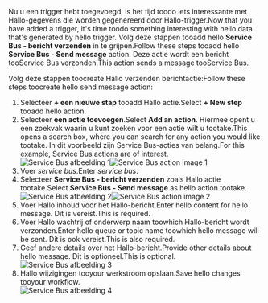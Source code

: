 <span data-ttu-id="ada6d-101">Nu u een trigger hebt toegevoegd, is het tijd toodo iets interessante met Hallo-gegevens die worden gegenereerd door Hallo-trigger.</span><span class="sxs-lookup"><span data-stu-id="ada6d-101">Now that you have added a trigger, it's time toodo something interesting with hello data that's generated by hello trigger.</span></span> <span data-ttu-id="ada6d-102">Volg deze stappen tooadd hello **Service Bus - bericht verzenden** in te grijpen.</span><span class="sxs-lookup"><span data-stu-id="ada6d-102">Follow these steps tooadd hello **Service Bus - Send message** action.</span></span> <span data-ttu-id="ada6d-103">Deze actie wordt een bericht tooService Bus verzonden.</span><span class="sxs-lookup"><span data-stu-id="ada6d-103">This action sends a message tooService Bus.</span></span>  

<span data-ttu-id="ada6d-104">Volg deze stappen toocreate Hallo verzenden berichtactie:</span><span class="sxs-lookup"><span data-stu-id="ada6d-104">Follow these steps toocreate hello send message action:</span></span>  

1. <span data-ttu-id="ada6d-105">Selecteer **+ een nieuwe stap** tooadd Hallo actie.</span><span class="sxs-lookup"><span data-stu-id="ada6d-105">Select **+ New step** tooadd hello action.</span></span>  
2. <span data-ttu-id="ada6d-106">Selecteer **een actie toevoegen**.</span><span class="sxs-lookup"><span data-stu-id="ada6d-106">Select **Add an action**.</span></span> <span data-ttu-id="ada6d-107">Hiermee opent u een zoekvak waarin u kunt zoeken voor een actie wilt u tootake.</span><span class="sxs-lookup"><span data-stu-id="ada6d-107">This opens a search box, where you can search for any action you would like tootake.</span></span> <span data-ttu-id="ada6d-108">In dit voorbeeld zijn Service Bus-acties van belang.</span><span class="sxs-lookup"><span data-stu-id="ada6d-108">For this example, Service Bus actions are of interest.</span></span>    
   <span data-ttu-id="ada6d-109">![Service Bus afbeelding 1](./media/connectors-create-api-servicebus/action-1.png)</span><span class="sxs-lookup"><span data-stu-id="ada6d-109">![Service Bus action image 1](./media/connectors-create-api-servicebus/action-1.png)</span></span>   
3. <span data-ttu-id="ada6d-110">Voer *service bus*.</span><span class="sxs-lookup"><span data-stu-id="ada6d-110">Enter *service bus*.</span></span>  
4. <span data-ttu-id="ada6d-111">Selecteer **Service Bus - bericht verzenden** zoals Hallo actie tootake.</span><span class="sxs-lookup"><span data-stu-id="ada6d-111">Select **Service Bus - Send message** as hello action tootake.</span></span>  
   <span data-ttu-id="ada6d-112">![Service Bus afbeelding 2](./media/connectors-create-api-servicebus/action-2.png)</span><span class="sxs-lookup"><span data-stu-id="ada6d-112">![Service Bus action image 2](./media/connectors-create-api-servicebus/action-2.png)</span></span>    
5. <span data-ttu-id="ada6d-113">Voer Hallo inhoud voor het Hallo-bericht.</span><span class="sxs-lookup"><span data-stu-id="ada6d-113">Enter hello content for hello message.</span></span> <span data-ttu-id="ada6d-114">Dit is vereist.</span><span class="sxs-lookup"><span data-stu-id="ada6d-114">This is required.</span></span>  
6. <span data-ttu-id="ada6d-115">Voer Hallo wachtrij of onderwerp naam toowhich Hallo-bericht wordt verzonden.</span><span class="sxs-lookup"><span data-stu-id="ada6d-115">Enter hello queue or topic name toowhich hello message will be sent.</span></span> <span data-ttu-id="ada6d-116">Dit is ook vereist.</span><span class="sxs-lookup"><span data-stu-id="ada6d-116">This is also required.</span></span>   
7. <span data-ttu-id="ada6d-117">Geef andere details over het Hallo-bericht.</span><span class="sxs-lookup"><span data-stu-id="ada6d-117">Provide other details about hello message.</span></span> <span data-ttu-id="ada6d-118">Dit is optioneel.</span><span class="sxs-lookup"><span data-stu-id="ada6d-118">This is optional.</span></span>     
   ![Service Bus afbeelding 3](./media/connectors-create-api-servicebus/action-3.png)    
8. <span data-ttu-id="ada6d-120">Hallo wijzigingen tooyour werkstroom opslaan.</span><span class="sxs-lookup"><span data-stu-id="ada6d-120">Save hello changes tooyour workflow.</span></span>   
   ![Service Bus afbeelding 4](./media/connectors-create-api-servicebus/action-4.png)     

